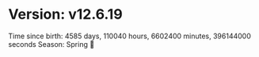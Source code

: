 # Version: v12.6.19
Time since birth: 4585 days, 110040 hours, 6602400 minutes, 396144000 seconds
Season: Spring 🌸
